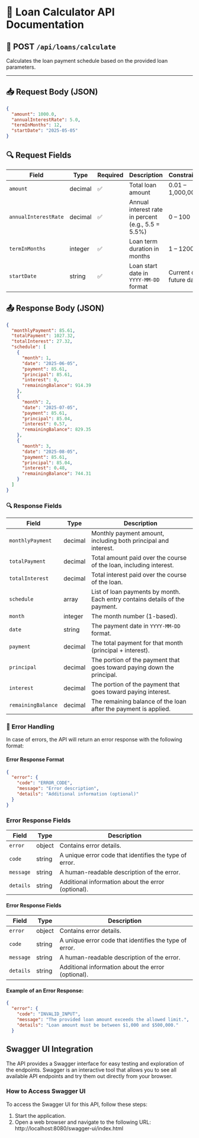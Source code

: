 # 📘 Loan Calculator API Documentation

## 🚀 POST `/api/loans/calculate`

Calculates the loan payment schedule based on the provided loan parameters.

---

## 📥 Request Body (JSON)

```json
{
  "amount": 1000.0,
  "annualInterestRate": 5.0,
  "termInMonths": 12,
  "startDate": "2025-05-05"
}

```
## 🔍 Request Fields

| Field               | Type    | Required | Description                                              | Constraints             |
|---------------------|---------|----------|----------------------------------------------------------|-------------------------|
| `amount`            | decimal | ✅        | Total loan amount                                        | 0.01 – 1,000,000        |
| `annualInterestRate`| decimal | ✅        | Annual interest rate in percent (e.g., 5.5 = 5.5%)       | 0 – 100                 |
| `termInMonths`      | integer | ✅        | Loan term duration in months                             | 1 – 1200                |
| `startDate`         | string  | ✅        | Loan start date in `YYYY-MM-DD` format                   | Current or future date  |


## 📤 Response Body (JSON)

```json
{
  "monthlyPayment": 85.61,
  "totalPayment": 1027.32,
  "totalInterest": 27.32,
  "schedule": [
    {
      "month": 1,
      "date": "2025-06-05",
      "payment": 85.61,
      "principal": 85.61,
      "interest": 0,
      "remainingBalance": 914.39
    },
    {
      "month": 2,
      "date": "2025-07-05",
      "payment": 85.61,
      "principal": 85.04,
      "interest": 0.57,
      "remainingBalance": 829.35
    },
    {
      "month": 3,
      "date": "2025-08-05",
      "payment": 85.61,
      "principal": 85.04,
      "interest": 0.48,
      "remainingBalance": 744.31
    }
  ]
}
```
### 🔍 Response Fields

| Field                | Type     | Description                                                                 |
|----------------------|----------|-----------------------------------------------------------------------------|
| `monthlyPayment`     | decimal  | Monthly payment amount, including both principal and interest.               |
| `totalPayment`       | decimal  | Total amount paid over the course of the loan, including interest.           |
| `totalInterest`      | decimal  | Total interest paid over the course of the loan.                            |
| `schedule`           | array    | List of loan payments by month. Each entry contains details of the payment. |
| `month`              | integer  | The month number (1-based).                                                  |
| `date`               | string   | The payment date in `YYYY-MM-DD` format.                                    |
| `payment`            | decimal  | The total payment for that month (principal + interest).                    |
| `principal`          | decimal  | The portion of the payment that goes toward paying down the principal.       |
| `interest`           | decimal  | The portion of the payment that goes toward paying interest.                |
| `remainingBalance`   | decimal  | The remaining balance of the loan after the payment is applied.              |

### 🔑 Error Handling

In case of errors, the API will return an error response with the following format:

#### Error Response Format

```json
{
  "error": {
    "code": "ERROR_CODE",
    "message": "Error description",
    "details": "Additional information (optional)"
  }
}
```
### Error Response Fields

| Field      | Type   | Description                                                      |
|------------|--------|------------------------------------------------------------------|
| `error`    | object | Contains error details.                                          |
| `code`     | string | A unique error code that identifies the type of error.           |
| `message`  | string | A human-readable description of the error.                        |
| `details`  | string | Additional information about the error (optional). 


#### Error Response Fields

| Field      | Type   | Description                                                      |
|------------|--------|------------------------------------------------------------------|
| `error`    | object | Contains error details.                                          |
| `code`     | string | A unique error code that identifies the type of error.           |
| `message`  | string | A human-readable description of the error.                        |
| `details`  | string | Additional information about the error (optional).                |

#### Example of an Error Response:

```json
{
  "error": {
    "code": "INVALID_INPUT",
    "message": "The provided loan amount exceeds the allowed limit.",
    "details": "Loan amount must be between $1,000 and $500,000."
  }
```

## Swagger UI Integration

The API provides a Swagger interface for easy testing and exploration of the endpoints. Swagger is an interactive tool that allows you to see all available API endpoints and try them out directly from your browser.

### How to Access Swagger UI

To access the Swagger UI for this API, follow these steps:

1. Start the application.
2. Open a web browser and navigate to the following URL:
http://localhost:8080/swagger-ui/index.html

